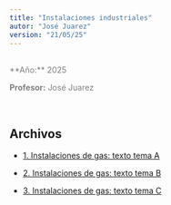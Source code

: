 ```yaml
---
title: "Instalaciones industriales"
autor: "José Juarez"
version: "21/05/25"
---
```


<span hidden>Local path of the file: "H:/"</span>
<span hidden>Local path of images: "H:/"</span>

<br>

<div class="grey3">
**Año:** 2025

**Profesor:** José Juarez
</div>

<br>

## Archivos

- [1. Instalaciones de gas: texto tema A](01_gas_texto_tema_a.html) 

- [2. Instalaciones de gas: texto tema B](01_gas_texto_tema_b.html)

- [3. Instalaciones de gas: texto tema C](01_gas_texto_tema_c.html)


<span hidden>Fin archivo</span>

<br>


<!-- HTML style definitions -->
<style>
/* Colors */
.grey1 {color: #b3b3b3;} /* my light-grey */
.grey2 {color: #999999;} /* my middle-grey */
.grey3 {color: #808080;} /* my dark-grey */
.blue1 {color: #6495ed;} /* nvim blue */
.blue2 {color: #276cdf;} /* Andrew Ng Blue */
.sky1 {color: #7dbed8;} /* nvim sky */
.sky2 {color: #27a2db;}   /* my sky */
.green {color: #81b524;} /* my green */
.red1 {color: #ec5469;} /* my coral-red */
.red2 {color: #f44336;} /* my red */
.rose {color: #ec9998:} /* nvim rose */
.gold {color: #df9d43;} /* Andrew Ng gold */
.orange1 {color: #fda556;} /* nvim orange */
.orange2 {color: #ff9505;} /*Andrew Ng orange */
.purple1 {color: #ff40ff;} /* Andrew Ng purple */
.purple2 {color: #d164d7;} /* Andrew Ng purple */
/* Font Size */
.size90 {font-size: 0.9em;}
.size85 {font-size: 0.85em;}
.size80 {font-size: 0.8em;}
.size70 {font-size: 0.7em;}
</style>
<!-- Use <span> inline and <div> with several lines --->
